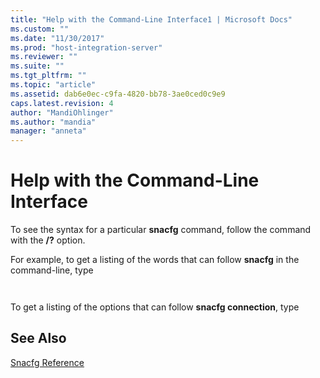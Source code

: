 ```yaml
---
title: "Help with the Command-Line Interface1 | Microsoft Docs"
ms.custom: ""
ms.date: "11/30/2017"
ms.prod: "host-integration-server"
ms.reviewer: ""
ms.suite: ""
ms.tgt_pltfrm: ""
ms.topic: "article"
ms.assetid: dab6e0ec-c9fa-4820-bb78-3ae0ced0c9e9
caps.latest.revision: 4
author: "MandiOhlinger"
ms.author: "mandia"
manager: "anneta"
---
```

# Help with the Command-Line Interface
To see the syntax for a particular **snacfg** command, follow the command with the **/?** option.  
  
 For example, to get a listing of the words that can follow **snacfg** in the command-line, type  
  
```  
  
```  
  
 To get a listing of the options that can follow **snacfg connection**, type  
  
## See Also  
 [Snacfg Reference](../core/snacfg-reference2.md)